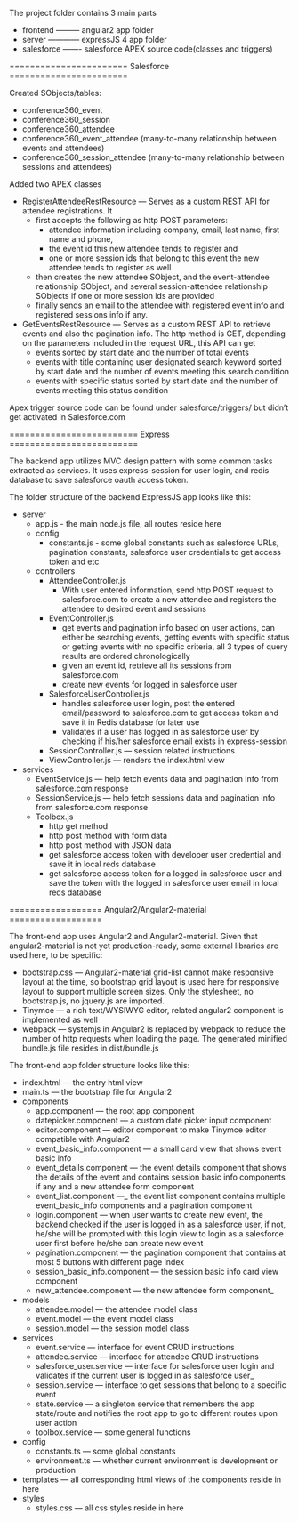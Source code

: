 The project folder contains 3 main parts
* frontend ——— angular2 app folder
* server ———— expressJS 4 app folder
* salesforce ——- salesforce APEX source code(classes and triggers)

======================= Salesforce =======================

Created SObjects/tables:
* conference360_event
* conference360_session
* conference360_attendee 
* conference360_event_attendee  (many-to-many relationship between events and attendees)
* conference360_session_attendee (many-to-many relationship between sessions and attendees)

Added two APEX classes
* RegisterAttendeeRestResource — Serves as a custom REST API for attendee registrations. It
	* first accepts the following as http POST parameters:
		* attendee information including company, email, last name, first name and phone, 
		* the event id this new attendee tends to register and 
		* one or more session ids that belong to this event the new attendee tends to register as well
	* then creates the new attendee SObject, and the event-attendee relationship SObject, and several session-attendee relationship SObjects if one or more session ids are provided
	* finally sends an email to the attendee with registered event info and registered sessions info if any.
* GetEventsRestResource — Serves as a custom REST API to retrieve events and also the pagination info. The http method is GET, depending on the parameters included in the request URL, this API can get
	* events sorted by start date and the number of total events
	* events with title containing user designated search keyword sorted by start date and the number of events meeting this search condition
	* events with specific status sorted by start date and the number of events meeting this status condition

Apex trigger source code can be found under salesforce/triggers/ but didn’t get activated in Salesforce.com


========================= Express =========================

The backend app utilizes MVC design pattern with some common tasks extracted as services. It uses express-session for user login, and redis database to save salesforce oauth access token.

The folder structure of the backend ExpressJS app looks like this:
* server
	* app.js - the main node.js file, all routes reside here
	* config
		* constants.js - some global constants such as salesforce URLs, pagination constants, salesforce user credentials to get access token and etc
	* controllers
		* AttendeeController.js
			- With user entered information, send http POST request to salesforce.com to create a new attendee and registers the attendee to desired event and sessions 
		* EventController.js
			- get events and pagination info based on user actions, can either be searching events, getting events with specific status or getting events with no specific criteria, all 3 types of query results are ordered chronologically
			- given an event id, retrieve all its sessions from salesforce.com
			- create new events for logged in salesforce user
		* SalesforceUserController.js
			- handles salesforce user login, post the entered email/password to salesforce.com to get access token and save it in Redis database for later use
			- validates if a user has logged in as salesforce user by checking if his/her salesforce email exists in express-session
		* SessionController.js — session related instructions
		* ViewController.js — renders the index.html view
* services
	* EventService.js — help fetch events data and pagination info from salesforce.com response
	* SessionService.js — help fetch sessions data and pagination info from salesforce.com response
	* Toolbox.js
		- http get method
		- http post method with form data
		- http post method with JSON data
		- get salesforce access token with developer user credential and save it in local reds database
		- get salesforce access token for a logged in salesforce user and save the token with the logged in salesforce user email in local reds database

================== Angular2/Angular2-material ==================

The front-end app uses Angular2 and Angular2-material. Given that angular2-material is not yet production-ready, some external libraries are used here, to be specific:
* bootstrap.css — Angular2-material grid-list cannot make responsive layout at the time, so bootstrap grid layout is used here for responsive layout to support multiple screen sizes. Only the stylesheet, no bootstrap.js, no jquery.js are imported.
* Tinymce — a rich text/WYSIWYG editor, related angular2 component is implemented as well
* webpack — systemjs in Angular2 is replaced by webpack to reduce the number of http requests when loading the page. The generated minified bundle.js file resides in dist/bundle.js

The front-end app folder structure looks like this:
* index.html — the entry html view
* main.ts — the bootstrap file for Angular2
* components
	* app.component — the root app component
	* datepicker.component — a custom date picker input component
	* editor.component — editor component to make Tinymce editor compatible with Angular2
	* event_basic_info.component — a small card view that shows event basic info
	* event_details.component — the event details component that shows the details of the event and contains session basic info components if any and a new attendee form component  
	*  event_list.component —_ the event list component contains multiple event_basic_info components and a pagination component
	* login.component — when user wants to create new event, the backend checked if the user is logged in as a salesforce user, if not, he/she will be prompted with this login view to login as a salesforce user first before he/she can create new event
	* pagination.component — the pagination component that contains at most 5 buttons with different page index
	* session_basic_info.component — the session basic info card view component
	* new_attendee.component — the new attendee form component_
* models
	* attendee.model — the attendee model class
	* event.model — the event model class
	* session.model — the session model class
* services
	* event.service — interface for event CRUD instructions
	* attendee.service — interface for attendee CRUD instructions
	* salesforce_user.service — interface for salesforce user login and validates if the current user is logged in as salesforce user_
	* session.service — interface to get sessions that belong to a specific event
	* state.service — a singleton service that remembers the app state/route and notifies the root app to go to different routes upon user action
	* toolbox.service — some general functions
* config
	* constants.ts — some global constants
	* environment.ts — whether current environment is development or production
* templates — all corresponding html views of the components reside in here
* styles
	* styles.css — all css styles reside in here
